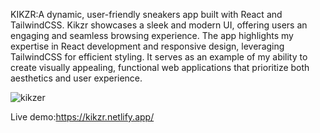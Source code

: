 KIKZR:A dynamic, user-friendly sneakers app built with React and TailwindCSS. Kikzr showcases a sleek and modern UI, offering users an engaging and seamless browsing experience. The app highlights my expertise in React development and responsive design, leveraging TailwindCSS for efficient styling. It serves as an example of my ability to create visually appealing, functional web applications that prioritize both aesthetics and user experience.






![kikzer](https://github.com/user-attachments/assets/862713a7-52c8-48c1-b3f8-25133b85c3f2)






Live demo:https://kikzr.netlify.app/

